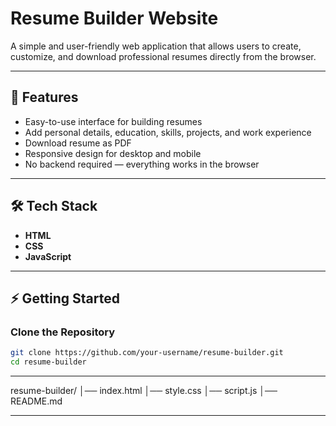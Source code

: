 # Resume Builder Website

A simple and user-friendly web application that allows users to create, customize, and download professional resumes directly from the browser.

---

## 🚀 Features
- Easy-to-use interface for building resumes
- Add personal details, education, skills, projects, and work experience
- Download resume as PDF
- Responsive design for desktop and mobile
- No backend required — everything works in the browser

---

## 🛠️ Tech Stack
- **HTML**
- **CSS**
- **JavaScript**

---

## ⚡ Getting Started

### Clone the Repository
```bash
git clone https://github.com/your-username/resume-builder.git
cd resume-builder
```

---

resume-builder/
│── index.html
│── style.css
│── script.js
│── README.md

---




